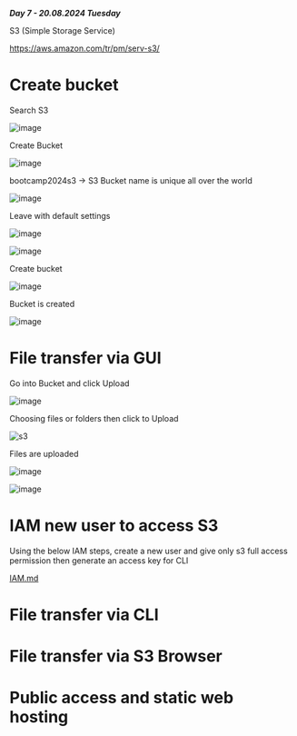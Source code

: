_**Day 7 - 20.08.2024 Tuesday**_

S3 (Simple Storage Service)

https://aws.amazon.com/tr/pm/serv-s3/

# Create bucket

Search S3

![image](https://github.com/user-attachments/assets/9c18bc13-4e58-4a8e-8303-a7ff86e63b70)

Create Bucket

![image](https://github.com/user-attachments/assets/dd5c47c6-251a-49ca-8737-bfb1bab00927)

bootcamp2024s3 → S3 Bucket name is unique all over the world

![image](https://github.com/user-attachments/assets/d083100e-91ee-4b61-88a8-54dae75f6ef5)

Leave with default settings

![image](https://github.com/user-attachments/assets/13bcd2db-8237-4be2-89e1-de4e6d343420)

![image](https://github.com/user-attachments/assets/24af3338-908c-4311-9fa0-e90fb96a1b46)

Create bucket

![image](https://github.com/user-attachments/assets/1e19fdc1-22e8-40e9-8de5-b2d462cdfb69)

Bucket is created

![image](https://github.com/user-attachments/assets/22b89503-ec2a-4c47-b39a-012345fb6c37)


# File transfer via GUI

Go into Bucket and click Upload

![image](https://github.com/user-attachments/assets/2635ad07-f7c0-4768-8d97-e76686906b9e)

Choosing files or folders then click to Upload

![s3](https://github.com/user-attachments/assets/7a5e91d5-4219-4f09-8e0a-1b5dc2c78b7c)

Files are uploaded

![image](https://github.com/user-attachments/assets/e55e0bae-ddf2-4635-aff3-8adf360e0389)

![image](https://github.com/user-attachments/assets/8b524752-c7d4-407e-a3e4-d2f379dfbd2d)


# IAM new user to access S3

Using the below IAM steps, create a new user and give only s3 full access permission then generate an access key for CLI 

[IAM.md](https://github.com/fatihsomer/Cloud_Tech_Bootcamp/blob/main/2-AWS_Services/Day_6/IAM.md)

# File transfer via CLI



# File transfer via S3 Browser

# Public access and static web hosting
